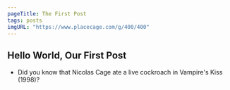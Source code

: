 ```yaml
---
pageTitle: The First Post
tags: posts
imgURL: "https://www.placecage.com/g/400/400"
---
```


## Hello World, Our First Post
- Did you know that Nicolas Cage ate a live cockroach in Vampire's Kiss (1998)? 

